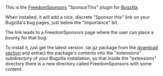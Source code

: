 This is the [FreedomSponsors](http://www.freedomsponsors.org) "SponsorThis"
plugin for [Bugzilla](http://www.bugzilla.org/).

When installed, it will add a nice, discrete "Sponsor this" link on your
Bugzilla's bug pages, just below the "Importance" bit.

The link leads to a FreedomSponsors page where the user can place a bounty for
that bug.

To install it, just get the latest version .tar.gz package from the
[download section](https://github.com/Wurblzap/freedomsponsors-bugzilla-plugin/downloads)
and extract the package's contents into the "extensions" subdirectory of your
Bugzilla installation, so that inside the "extensions" directory there is a
new directory called FreedomSponsors with some content.
